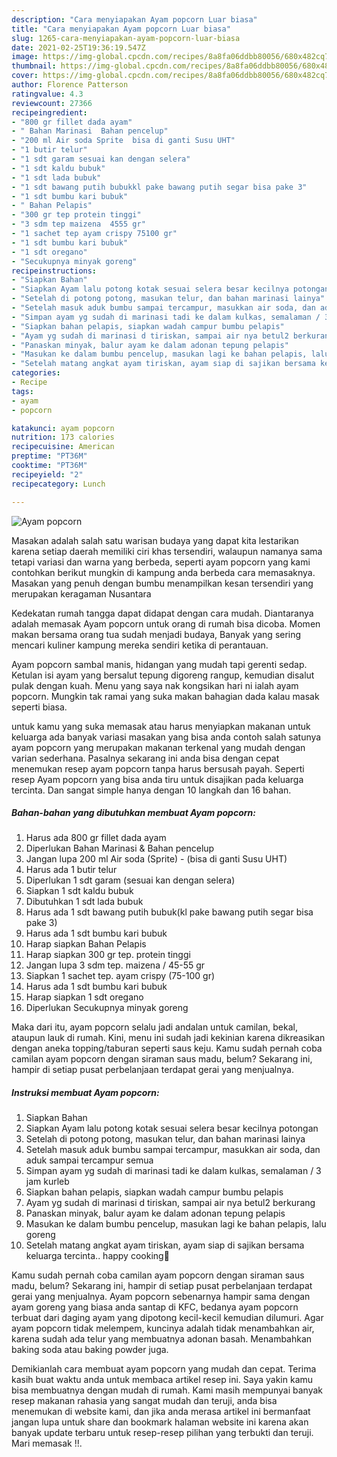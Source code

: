 ```yaml
---
description: "Cara menyiapakan Ayam popcorn Luar biasa"
title: "Cara menyiapakan Ayam popcorn Luar biasa"
slug: 1265-cara-menyiapakan-ayam-popcorn-luar-biasa
date: 2021-02-25T19:36:19.547Z
image: https://img-global.cpcdn.com/recipes/8a8fa06ddbb80056/680x482cq70/ayam-popcorn-foto-resep-utama.jpg
thumbnail: https://img-global.cpcdn.com/recipes/8a8fa06ddbb80056/680x482cq70/ayam-popcorn-foto-resep-utama.jpg
cover: https://img-global.cpcdn.com/recipes/8a8fa06ddbb80056/680x482cq70/ayam-popcorn-foto-resep-utama.jpg
author: Florence Patterson
ratingvalue: 4.3
reviewcount: 27366
recipeingredient:
- "800 gr fillet dada ayam"
- " Bahan Marinasi  Bahan pencelup"
- "200 ml Air soda Sprite  bisa di ganti Susu UHT"
- "1 butir telur"
- "1 sdt garam sesuai kan dengan selera"
- "1 sdt kaldu bubuk"
- "1 sdt lada bubuk"
- "1 sdt bawang putih bubukkl pake bawang putih segar bisa pake 3"
- "1 sdt bumbu kari bubuk"
- " Bahan Pelapis"
- "300 gr tep protein tinggi"
- "3 sdm tep maizena  4555 gr"
- "1 sachet tep ayam crispy 75100 gr"
- "1 sdt bumbu kari bubuk"
- "1 sdt oregano"
- "Secukupnya minyak goreng"
recipeinstructions:
- "Siapkan Bahan"
- "Siapkan Ayam lalu potong kotak sesuai selera besar kecilnya potongan"
- "Setelah di potong potong, masukan telur, dan bahan marinasi lainya"
- "Setelah masuk aduk bumbu sampai tercampur, masukkan air soda, dan aduk sampai tercampur semua"
- "Simpan ayam yg sudah di marinasi tadi ke dalam kulkas, semalaman / 3 jam kurleb"
- "Siapkan bahan pelapis, siapkan wadah campur bumbu pelapis"
- "Ayam yg sudah di marinasi d tiriskan, sampai air nya betul2 berkurang"
- "Panaskan minyak, balur ayam ke dalam adonan tepung pelapis"
- "Masukan ke dalam bumbu pencelup, masukan lagi ke bahan pelapis, lalu goreng"
- "Setelah matang angkat ayam tiriskan, ayam siap di sajikan bersama keluarga tercinta.. happy cooking🤗"
categories:
- Recipe
tags:
- ayam
- popcorn

katakunci: ayam popcorn 
nutrition: 173 calories
recipecuisine: American
preptime: "PT36M"
cooktime: "PT36M"
recipeyield: "2"
recipecategory: Lunch

---
```



![Ayam popcorn](https://img-global.cpcdn.com/recipes/8a8fa06ddbb80056/680x482cq70/ayam-popcorn-foto-resep-utama.jpg)

Masakan adalah salah satu warisan budaya yang dapat kita lestarikan karena setiap daerah memiliki ciri khas tersendiri, walaupun namanya sama tetapi variasi dan warna yang berbeda, seperti ayam popcorn yang kami contohkan berikut mungkin di kampung anda berbeda cara memasaknya. Masakan yang penuh dengan bumbu menampilkan kesan tersendiri yang merupakan keragaman Nusantara

Kedekatan rumah tangga dapat didapat dengan cara mudah. Diantaranya adalah memasak Ayam popcorn untuk orang di rumah bisa dicoba. Momen makan bersama orang tua sudah menjadi budaya, Banyak yang sering mencari kuliner kampung mereka sendiri ketika di perantauan.

Ayam popcorn sambal manis, hidangan yang mudah tapi gerenti sedap. Ketulan isi ayam yang bersalut tepung digoreng rangup, kemudian disalut pulak dengan kuah. Menu yang saya nak kongsikan hari ni ialah ayam popcorn. Mungkin tak ramai yang suka makan bahagian dada kalau masak seperti biasa.

untuk kamu yang suka memasak atau harus menyiapkan makanan untuk keluarga ada banyak variasi masakan yang bisa anda contoh salah satunya ayam popcorn yang merupakan makanan terkenal yang mudah dengan varian sederhana. Pasalnya sekarang ini anda bisa dengan cepat menemukan resep ayam popcorn tanpa harus bersusah payah.
Seperti resep Ayam popcorn yang bisa anda tiru untuk disajikan pada keluarga tercinta. Dan sangat simple hanya dengan 10 langkah dan 16 bahan.


<!--inarticleads1-->

##### Bahan-bahan yang dibutuhkan membuat Ayam popcorn:

1. Harus ada 800 gr fillet dada ayam
1. Diperlukan  Bahan Marinasi &amp; Bahan pencelup
1. Jangan lupa 200 ml Air soda (Sprite) - (bisa di ganti Susu UHT)
1. Harus ada 1 butir telur
1. Diperlukan 1 sdt garam (sesuai kan dengan selera)
1. Siapkan 1 sdt kaldu bubuk
1. Dibutuhkan 1 sdt lada bubuk
1. Harus ada 1 sdt bawang putih bubuk(kl pake bawang putih segar bisa pake 3)
1. Harus ada 1 sdt bumbu kari bubuk
1. Harap siapkan  Bahan Pelapis
1. Harap siapkan 300 gr tep. protein tinggi
1. Jangan lupa 3 sdm tep. maizena / 45-55 gr
1. Siapkan 1 sachet tep. ayam crispy (75-100 gr)
1. Harus ada 1 sdt bumbu kari bubuk
1. Harap siapkan 1 sdt oregano
1. Diperlukan Secukupnya minyak goreng


Maka dari itu, ayam popcorn selalu jadi andalan untuk camilan, bekal, ataupun lauk di rumah. Kini, menu ini sudah jadi kekinian karena dikreasikan dengan aneka topping/taburan seperti saus keju. Kamu sudah pernah coba camilan ayam popcorn dengan siraman saus madu, belum? Sekarang ini, hampir di setiap pusat perbelanjaan terdapat gerai yang menjualnya. 

<!--inarticleads2-->

##### Instruksi membuat  Ayam popcorn:

1. Siapkan Bahan
1. Siapkan Ayam lalu potong kotak sesuai selera besar kecilnya potongan
1. Setelah di potong potong, masukan telur, dan bahan marinasi lainya
1. Setelah masuk aduk bumbu sampai tercampur, masukkan air soda, dan aduk sampai tercampur semua
1. Simpan ayam yg sudah di marinasi tadi ke dalam kulkas, semalaman / 3 jam kurleb
1. Siapkan bahan pelapis, siapkan wadah campur bumbu pelapis
1. Ayam yg sudah di marinasi d tiriskan, sampai air nya betul2 berkurang
1. Panaskan minyak, balur ayam ke dalam adonan tepung pelapis
1. Masukan ke dalam bumbu pencelup, masukan lagi ke bahan pelapis, lalu goreng
1. Setelah matang angkat ayam tiriskan, ayam siap di sajikan bersama keluarga tercinta.. happy cooking🤗


Kamu sudah pernah coba camilan ayam popcorn dengan siraman saus madu, belum? Sekarang ini, hampir di setiap pusat perbelanjaan terdapat gerai yang menjualnya. Ayam popcorn sebenarnya hampir sama dengan ayam goreng yang biasa anda santap di KFC, bedanya ayam popcorn terbuat dari daging ayam yang dipotong kecil-kecil kemudian dilumuri. Agar ayam popcorn tidak melempem, kuncinya adalah tidak menambahkan air, karena sudah ada telur yang membuatnya adonan basah. Menambahkan baking soda atau baking powder juga. 

Demikianlah cara membuat ayam popcorn yang mudah dan cepat. Terima kasih buat waktu anda untuk membaca artikel resep ini. Saya yakin kamu bisa membuatnya dengan mudah di rumah. Kami masih mempunyai banyak resep makanan rahasia yang sangat mudah dan teruji, anda bisa menemukan di website kami, dan jika anda merasa artikel ini bermanfaat jangan lupa untuk share dan bookmark halaman website ini karena akan banyak update terbaru untuk resep-resep pilihan yang terbukti dan teruji. Mari memasak !!. 
